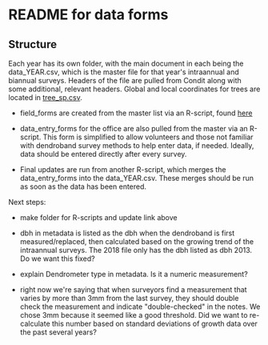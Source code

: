 # README for data forms

## Structure

Each year has its own folder, with the main document in each being the data_YEAR.csv, which is the master file for that year's intraannual and biannual surveys. Headers of the file are pulled from Condit along with some additional, relevant headers. Global and local coordinates for trees are located in [tree_sp.csv](https://github.com/SCBI-ForestGEO/Dendrobands/blob/master/metadata/tree_sp.csv).

- field_forms are created from the master list via an R-script, found [here](_________________)

- data_entry_forms for the office are also pulled from the master via an R-script. This form is simplified to allow volunteers and those not familiar with dendroband survey methods to help enter data, if needed. Ideally, data should be entered directly after every survey.

- Final updates are run from another R-script, which merges the data_entry_forms into the data_YEAR.csv. These merges should be run as soon as the data has been entered.



Next steps:

- make folder for R-scripts and update link above

- dbh in metadata is listed as the dbh when the dendroband is first measured/replaced, then calculated based on the growing trend of the intraannual surveys. The 2018 file only has the dbh listed as dbh 2013. Do we want this fixed?

- explain Dendrometer type in metadata. Is it a numeric measurement?

- right now we're saying that when surveyors find a measurement that varies by more than 3mm from the last survey, they should double check the measurement and indicate "double-checked" in the notes. We chose 3mm because it seemed like a good threshold. Did we want to re-calculate this number based on standard deviations of growth data over the past several years?
